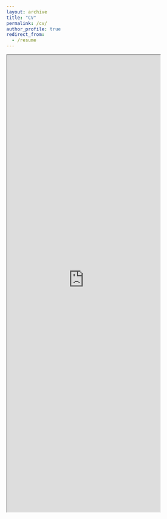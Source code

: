 ```yaml
---
layout: archive
title: "CV"
permalink: /cv/
author_profile: true
redirect_from:
  - /resume
---
```


<iframe src="https://www.mateuszdorobek.pl/files/Mateusz_Dorobek_Resume.pdf" scrolling="no" width="80%" height="1200" />

